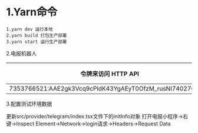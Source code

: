 # 1.Yarn命令

```
1.yarn dev 运行本地
2.yarn build 打包生产部署
3.yarn start 运行生产部署
```

2.电报机器人


| 令牌来访问 HTTP API                                      | 机器人链接        | 机器人用户名 |
| -------------------------------------------------------- | ----------------- | ------------ |
| 7353766521:AAE2gk3Vcq9cPldK43YgAEyT0OfzM_rusNI7402702813 | t.me/PixelManRBot | PixelManR    |



3.配置测试环境数据

更新src/provider/telegram/index.tsx文件下的initInfo对象
打开电报小程序->右键->Inspect Element->Network->login请求->Headers->Request Data                                                                          